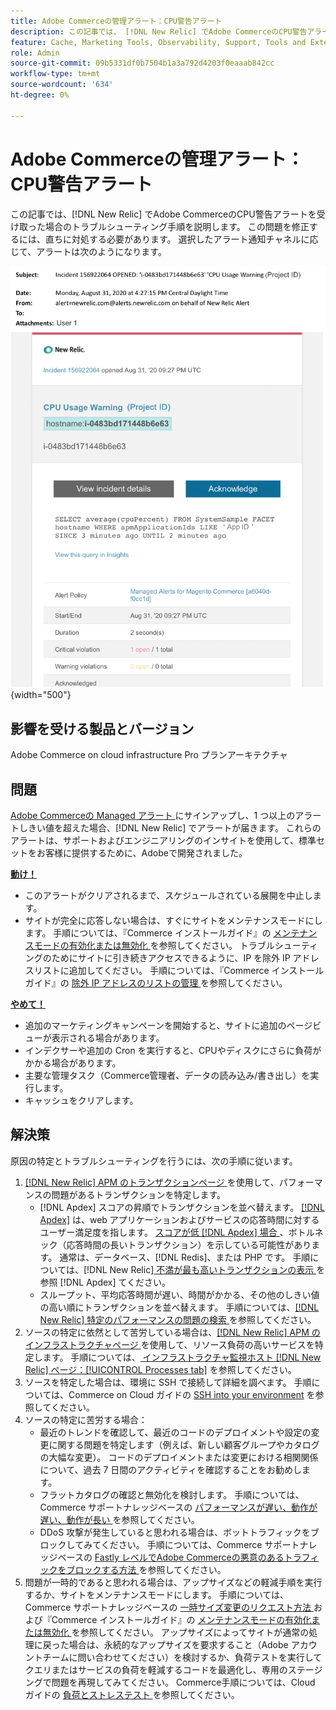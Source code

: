 ```yaml
---
title: Adobe Commerceの管理アラート：CPU警告アラート
description: この記事では、 [!DNL New Relic] でAdobe CommerceのCPU警告アラートを受け取った場合のトラブルシューティング手順を説明します。 この問題を修正するには、直ちに対処する必要があります。
feature: Cache, Marketing Tools, Observability, Support, Tools and External Services
role: Admin
source-git-commit: 09b5331df0b7504b1a3a792d4203f0eaaab842cc
workflow-type: tm+mt
source-wordcount: '634'
ht-degree: 0%

---
```



# Adobe Commerceの管理アラート：CPU警告アラート

この記事では、[!DNL New Relic] でAdobe CommerceのCPU警告アラートを受け取った場合のトラブルシューティング手順を説明します。 この問題を修正するには、直ちに対処する必要があります。 選択したアラート通知チャネルに応じて、アラートは次のようになります。

![CPU警告アラート ](../../assets/managed-alerts/cpu-warning-magento-managed.png){width="500"}

## 影響を受ける製品とバージョン

Adobe Commerce on cloud infrastructure Pro プランアーキテクチャ

## 問題

[Adobe Commerceの Managed アラート ](managed-alerts-for-magento-commerce.md) にサインアップし、1 つ以上のアラートしきい値を超えた場合、[!DNL New Relic] でアラートが届きます。 これらのアラートは、サポートおよびエンジニアリングのインサイトを使用して、標準セットをお客様に提供するために、Adobeで開発されました。

<u> **動け！**</u>

* このアラートがクリアされるまで、スケジュールされている展開を中止します。
* サイトが完全に応答しない場合は、すぐにサイトをメンテナンスモードにします。 手順については、『Commerce インストールガイド』の [ メンテナンスモードの有効化または無効化 ](https://experienceleague.adobe.com/ja/docs/commerce-operations/installation-guide/tutorials/maintenance-mode) を参照してください。 トラブルシューティングのためにサイトに引き続きアクセスできるように、IP を除外 IP アドレスリストに追加してください。 手順については、『Commerce インストールガイド』の [ 除外 IP アドレスのリストの管理 ](https://experienceleague.adobe.com/ja/docs/commerce-operations/installation-guide/tutorials/maintenance-mode#maintain-the-list-of-exempt-ip-addresses) を参照してください。

<u>**やめて！**</u>

* 追加のマーケティングキャンペーンを開始すると、サイトに追加のページビューが表示される場合があります。
* インデクサーや追加の Cron を実行すると、CPUやディスクにさらに負荷がかかる場合があります。
* 主要な管理タスク（Commerce管理者、データの読み込み/書き出し）を実行します。
* キャッシュをクリアします。

## 解決策

原因の特定とトラブルシューティングを行うには、次の手順に従います。

1. [[!DNL New Relic] APM のトランザクションページ ](https://docs.newrelic.com/docs/apm/applications-menu/monitoring/transactions-page-find-specific-performance-problems) を使用して、パフォーマンスの問題があるトランザクションを特定します。
   * [!DNL Apdex] スコアの昇順でトランザクションを並べ替えます。 [[!DNL Apdex]](https://docs.newrelic.com/docs/apm/new-relic-apm/apdex/apdex-measure-user-satisfaction) は、web アプリケーションおよびサービスの応答時間に対するユーザー満足度を指します。 [ スコアが低  [!DNL Apdex]  場合 ](https://experienceleague.adobe.com/ja/docs/commerce-knowledge-base/kb/troubleshooting/miscellaneous/troubleshoot-performance-using-new-relic-on-magento-commerce)、ボトルネック（応答時間の長いトランザクション）を示している可能性があります。 通常は、データベース、[!DNL Redis]、または PHP です。 手順については、[!DNL New Relic][ 不満が最も高いトランザクションの表示 ](https://docs.newrelic.com/docs/apm/new-relic-apm/apdex/apdex-measure-user-satisfaction/#apdex-dissat) を参照  [!DNL Apdex]  てください。
   * スループット、平均応答時間が遅い、時間がかかる、その他のしきい値の高い順にトランザクションを並べ替えます。 手順については、[[!DNL New Relic]  特定のパフォーマンスの問題の検索 ](https://docs.newrelic.com/docs/apm/applications-menu/monitoring/transactions-page-find-specific-performance-problems) を参照してください。
1. ソースの特定に依然として苦労している場合は、[[!DNL New Relic] APM のインフラストラクチャページ ](https://docs.newrelic.com/docs/infrastructure/infrastructure-data/infrastructure-ui-pages/infra-hosts-ui-page/) を使用して、リソース負荷の高いサービスを特定します。 手順については、[ インフラストラクチャ監視ホスト [!DNL New Relic] ページ：[!UICONTROL Processes tab]](https://docs.newrelic.com/docs/infrastructure/infrastructure-ui-pages/infra-hosts-ui-page/#processes) を参照してください。
1. ソースを特定した場合は、環境に SSH で接続して詳細を調べます。 手順については、Commerce on Cloud ガイドの [SSH into your environment](https://experienceleague.adobe.com/ja/docs/commerce-cloud-service/user-guide/develop/secure-connections#ssh) を参照してください。
1. ソースの特定に苦労する場合：
   * 最近のトレンドを確認して、最近のコードのデプロイメントや設定の変更に関する問題を特定します（例えば、新しい顧客グループやカタログの大幅な変更）。 コードのデプロイメントまたは変更における相関関係について、過去 7 日間のアクティビティを確認することをお勧めします。
   * フラットカタログの確認と無効化を検討します。 手順については、Commerce サポートナレッジベースの [ パフォーマンスが遅い、動作が遅い、動作が長い ](https://experienceleague.adobe.com/ja/docs/commerce-knowledge-base/kb/troubleshooting/miscellaneous/slow-performance-slow-and-long-running-crons) を参照してください。
   * DDoS 攻撃が発生していると思われる場合は、ボットトラフィックをブロックしてみてください。 手順については、Commerce サポートナレッジベースの [Fastly レベルでAdobe Commerceの悪意のあるトラフィックをブロックする方法 ](https://experienceleague.adobe.com/ja/docs/commerce-knowledge-base/kb/how-to/block-malicious-traffic-for-magento-commerce-on-fastly-level) を参照してください。
1. 問題が一時的であると思われる場合は、アップサイズなどの軽減手順を実行するか、サイトをメンテナンスモードにします。 手順については、Commerce サポートナレッジベースの [ 一時サイズ変更のリクエスト方法 ](https://experienceleague.adobe.com/ja/docs/commerce-knowledge-base/kb/how-to/how-to-request-temporary-magento-upsize) および『Commerce インストールガイド』の [ メンテナンスモードの有効化または無効化 ](https://experienceleague.adobe.com/ja/docs/commerce-operations/installation-guide/tutorials/maintenance-mode) を参照してください。 アップサイズによってサイトが通常の処理に戻った場合は、永続的なアップサイズを要求すること（Adobe アカウントチームに問い合わせてください）を検討するか、負荷テストを実行してクエリまたはサービスの負荷を軽減するコードを最適化し、専用のステージングで問題を再現してみてください。 Commerce手順については、Cloud ガイドの [ 負荷とストレステスト ](https://experienceleague.adobe.com/ja/docs/commerce-cloud-service/user-guide/develop/test/staging-and-production#load-and-stress-testing) を参照してください。
